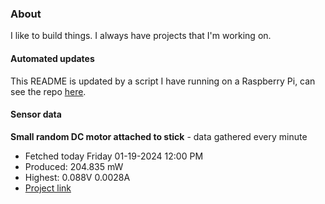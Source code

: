 ### About
I like to build things. I always have projects that I'm working on.

#### Automated updates
This README is updated by a script I have running on a Raspberry Pi, can see the repo [here](https://github.com/jdc-cunningham/raspi-git-repo-updater).

#### Sensor data


**Small random DC motor attached to stick** - data gathered every minute
- Fetched today Friday 01-19-2024 12:00 PM
- Produced: 204.835 mW
- Highest: 0.088V 0.0028A
- [Project link](https://github.com/jdc-cunningham/turbine-raspi)